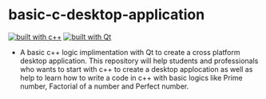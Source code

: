 # basic-c-desktop-application

[![built with c++](https://img.shields.io/badge/cpp-red.svg)](http://www.cplusplus.com/)
[![built with Qt](https://img.shields.io/badge/Qt-green.svg)](https://www.qt.io/)

+ A basic c++ logic implimentation with Qt to create a cross platform desktop application. This repository will help students and professionals who wants to start with c++ to create a desktop applocation as well as help to learn how to write a code in c++ with basic logics like Prime number, Factorial of a number and Perfect number.

